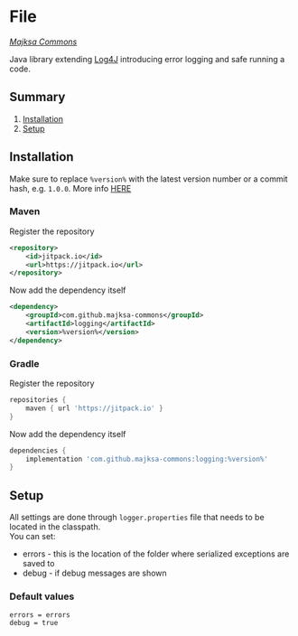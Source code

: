 # File
_[Majksa Commons](https://github.com/majksa-commons)_

Java library extending [Log4J](https://logging.apache.org/log4j/2.x/) introducing error logging and safe running a code.

## Summary
1. [Installation](#installation)
2. [Setup](#setup)

## Installation
Make sure to replace `%version%` with the latest version number or a commit hash, e.g. `1.0.0`.
More info [HERE](https://jitpack.io/#majksa-commons/logging)

###  Maven
Register the repository
```xml
<repository>
    <id>jitpack.io</id>
    <url>https://jitpack.io</url>
</repository>
```
Now add the dependency itself
```xml
<dependency>
    <groupId>com.github.majksa-commons</groupId>
    <artifactId>logging</artifactId>
    <version>%version%</version>
</dependency>
```
###  Gradle
Register the repository
```gradle
repositories {
    maven { url 'https://jitpack.io' }
}
```
Now add the dependency itself
```gradle
dependencies {
    implementation 'com.github.majksa-commons:logging:%version%'
}
```

## Setup
All settings are done through `logger.properties` file that needs to be located in the classpath.<br>
You can set:<br>
* errors - this is the location of the folder where serialized exceptions are saved to
* debug - if debug messages are shown

### Default values
```properties
errors = errors
debug = true
```
